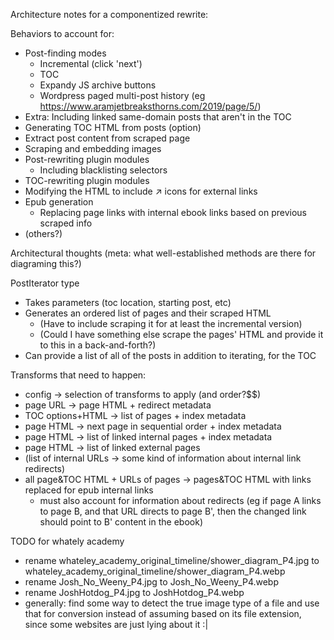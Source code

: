 Architecture notes for a componentized rewrite:

Behaviors to account for:
- Post-finding modes
  - Incremental (click 'next')
  - TOC
  - Expandy JS archive buttons
  - Wordpress paged multi-post history (eg https://www.aramjetbreaksthorns.com/2019/page/5/)
- Extra: Including linked same-domain posts that aren't in the TOC
- Generating TOC HTML from posts (option)
- Extract post content from scraped page
- Scraping and embedding images
- Post-rewriting plugin modules
  - Including blacklisting selectors
- TOC-rewriting plugin modules
- Modifying the HTML to include ↗︎︎ icons for external links
- Epub generation
  - Replacing page links with internal ebook links based on previous scraped info
- (others?)


Architectural thoughts
(meta: what well-established methods are there for diagraming this?)

PostIterator type
  - Takes parameters (toc location, starting post, etc)
  - Generates an ordered list of pages and their scraped HTML
    - (Have to include scraping it for at least the incremental version)
    - (Could I have something else scrape the pages' HTML and provide it to this in a back-and-forth?)
  - Can provide a list of all of the posts in addition to iterating, for the TOC

Transforms that need to happen:
- config -> selection of transforms to apply (and order?$$)
- page URL -> page HTML + redirect metadata
- TOC options+HTML -> list of pages + index metadata
- page HTML -> next page in sequential order + index metadata
- page HTML -> list of linked internal pages + index metadata
- page HTML -> list of linked external pages
- (list of internal URLs -> some kind of information about internal link redirects)
- all page&TOC HTML + URLs of pages -> pages&TOC HTML with links replaced for epub internal links
  - must also account for information about redirects (eg if page A links to page B, and that URL directs to page B', then the changed link should point to B' content in the ebook)


TODO for whately academy
- rename whateley_academy_original_timeline/shower_diagram_P4.jpg to whateley_academy_original_timeline/shower_diagram_P4.webp
- rename Josh_No_Weeny_P4.jpg to Josh_No_Weeny_P4.webp
- rename JoshHotdog_P4.jpg to JoshHotdog_P4.webp
- generally: find some way to detect the true image type of a file and use that for conversion instead of assuming based on its file extension, since some websites are just lying about it :|
